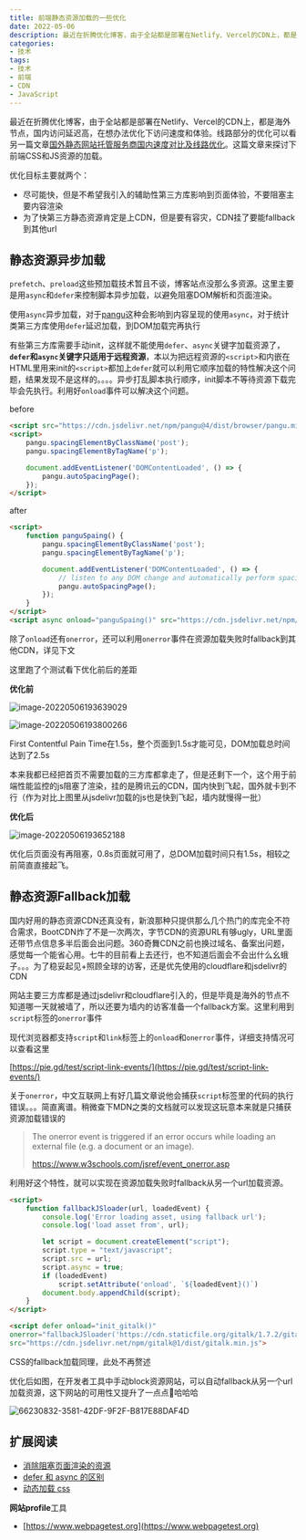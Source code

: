 ```yaml
---
title: 前端静态资源加载的一些优化
date: 2022-05-06
description: 最近在折腾优化博客，由于全站都是部署在Netlify、Vercel的CDN上，都是海外节点，国内访问延迟高，在想办法优化下访问速度和体验。这篇文章来探讨下前端CSS和JS资源的加载。优化目标主要就两个：1. 尽可能快，但是不希望我引入的辅助性第三方库影响到页面体验，不要阻塞主要内容渲染.  2. 为了快第三方静态资源肯定是上CDN，但是要有容灾，CDN挂了要能fallback到其他url
categories:
- 技术
tags:
- 技术
- 前端
- CDN
- JavaScript
---
```


<!-- # 前端静态资源加载的一些优化 -->

最近在折腾优化博客，由于全站都是部署在Netlify、Vercel的CDN上，都是海外节点，国内访问延迟高，在想办法优化下访问速度和体验。线路部分的优化可以看另一篇文章[国外静态网站托管服务商国内速度对比及线路优化](https://blog.colinx.one/posts/%E5%9B%BD%E5%A4%96%E9%9D%99%E6%80%81%E7%BD%91%E7%AB%99%E6%89%98%E7%AE%A1%E5%9C%A8%E5%9B%BD%E5%86%85%E9%80%9F%E5%BA%A6%E5%AF%B9%E6%AF%94%E5%8F%8A%E7%BA%BF%E8%B7%AF%E4%BC%98%E5%8C%96/)。这篇文章来探讨下前端CSS和JS资源的加载。

优化目标主要就两个：

* 尽可能快，但是不希望我引入的辅助性第三方库影响到页面体验，不要阻塞主要内容渲染
* 为了快第三方静态资源肯定是上CDN，但是要有容灾，CDN挂了要能fallback到其他url



## 静态资源异步加载

`prefetch`、`preload`这些预加载技术暂且不谈，博客站点没那么多资源。这里主要是用`async`和`defer`来控制脚本异步加载，以避免阻塞DOM解析和页面渲染。

使用`async`异步加载，对于[pangu](https://github.com/vinta/pangu.js/)这种会影响到内容呈现的使用`async`，对于统计类第三方库使用`defer`延迟加载，到DOM加载完再执行

有些第三方库需要手动init，这样就不能使用`defer`、`async`关键字加载资源了，**`defer`和`async`关键字只适用于远程资源**，本以为把远程资源的`<script>`和内嵌在HTML里用来init的`<script>`都加上`defer`就可以利用它顺序加载的特性解决这个问题，结果发现不是这样的。。。。异步打乱脚本执行顺序，init脚本不等待资源下载完毕会先执行。利用好`onload`事件可以解决这个问题。

before

```html
<script src="https://cdn.jsdelivr.net/npm/pangu@4/dist/browser/pangu.min.js"></script>
<script>
    pangu.spacingElementByClassName('post');
    pangu.spacingElementByTagName('p');

    document.addEventListener('DOMContentLoaded', () => {
        pangu.autoSpacingPage();
    });
</script>
```



after

```html
<script>
    function panguSpaing() {
        pangu.spacingElementByClassName('post');
        pangu.spacingElementByTagName('p');

        document.addEventListener('DOMContentLoaded', () => {
            // listen to any DOM change and automatically perform spacing via MutationObserver()
            pangu.autoSpacingPage();
        });
    }
</script>
<script async onload="panguSpaing()" src="https://cdn.jsdelivr.net/npm/pangu@4/dist/browser/pangu.min.js"></script>
```



除了`onload`还有`onerror`，还可以利用`onerror`事件在资源加载失败时fallback到其他CDN，详见下文

这里跑了个测试看下优化前后的差距

**优化前**

![image-20220506193639029](https://blog-1301127393.cos.ap-shanghai.myqcloud.com/BlogImgs/202205062117479.png)

![image-20220506193800266](https://blog-1301127393.cos.ap-shanghai.myqcloud.com/BlogImgs/202205062117127.png)

First Contentful Pain Time在1.5s，整个页面到1.5s才能可见，DOM加载总时间达到了2.5s

本来我都已经把首页不需要加载的三方库都拿走了，但是还剩下一个，这个用于前端性能监控的js阻塞了渲染，挂的是腾讯云的CDN，国内快到飞起，国外就卡到不行（作为对比上图里从jsdelivr加载的js也是快到飞起，墙内就慢得一批）

**优化后**

![image-20220506193652188](https://blog-1301127393.cos.ap-shanghai.myqcloud.com/BlogImgs/202205062117498.png)

优化后页面没有再阻塞，0.8s页面就可用了，总DOM加载时间只有1.5s，相较之前简直直接起飞。



## 静态资源Fallback加载

国内好用的静态资源CDN还真没有，新浪那种只提供那么几个热门的库完全不符合需求，BootCDN炸了不是一次两次，字节CDN的资源URL有够ugly，URL里面还带节点信息多半后面会出问题。360奇舞CDN之前也换过域名、备案出问题，感觉每一个能省心用。七牛的目前看上去还行，也不知道后面会不会出什么幺蛾子。。。为了稳妥起见+照顾全球的访客，还是优先使用的cloudflare和jsdelivr的CDN

网站主要三方库都是通过jsdelivr和cloudflare引入的，但是毕竟是海外的节点不知道哪一天就被墙了，所以还要为墙内的访客准备一个fallback方案。这里利用到`script`标签的`onerror`事件



现代浏览器都支持`script`和`link`标签上的`onload`和`onerror`事件，详细支持情况可以查看这里

[https://pie.gd/test/script-link-events/](https://pie.gd/test/script-link-events/)



关于`onerror`，中文互联网上有好几篇文章说他会捕获`script`标签里的代码的执行错误。。。简直离谱。稍微查下MDN之类的文档就可以发现这玩意本来就是只捕获资源加载错误的

> The onerror event is triggered if an error occurs while loading an external file (e.g. a document or an image).
>
> https://www.w3schools.com/jsref/event_onerror.asp



利用好这个特性，就可以实现在资源加载失败时fallback从另一个url加载资源。

```html
<script>
    function fallbackJSloader(url, loadedEvent) {
        console.log('Error loading asset, using fallback url');
        console.log('load asset from', url);

        let script = document.createElement("script");
        script.type = "text/javascript";
        script.src = url;
        script.async = true;
        if (loadedEvent)
            script.setAttribute('onload', `${loadedEvent}()`)
        document.body.appendChild(script);
    }
</script>

<script defer onload="init_gitalk()"
onerror="fallbackJSloader('https://cdn.staticfile.org/gitalk/1.7.2/gitalk.min.js','init_gitalk')"
src="https://cdn.jsdelivr.net/npm/gitalk@1/dist/gitalk.min.js">
```

CSS的fallback加载同理，此处不再赘述

优化后如图，在开发者工具中手动block资源网站，可以自动fallback从另一个url加载资源，这下网站的可用性又提升了一点点🤏哈哈哈

![66230832-3581-42DF-9F2F-B817E88DAF4D](https://blog-1301127393.cos.ap-shanghai.myqcloud.com/BlogImgs/202205062133393.png)



## 扩展阅读

* [消除阻塞页面渲染的资源](https://www.w3cplus.com/performance/remove-block-rendering.html)
* [defer 和 async 的区别](https://segmentfault.com/q/1010000000640869)
* [动态加载 css](http://lengyun.github.io/js/3-2-2dynamicAddCSS.html#%E4%B8%8E%E5%8A%A8%E6%80%81%E5%8A%A0%E8%BD%BDjs%E7%9A%84%E5%8C%BA%E5%88%AB)

**网站profile**工具

* [https://www.webpagetest.org](https://www.webpagetest.org)